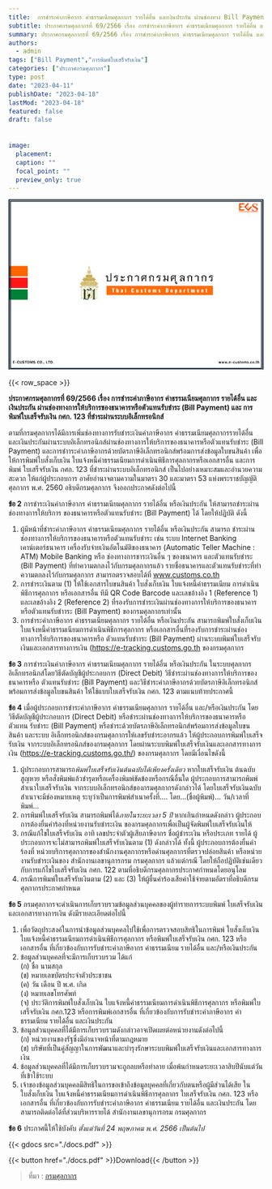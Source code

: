 ```yaml
---
title: 	การชำระค่าภาษีอากร ค่าธรรมเนียมศุลกากร รายได้อื่น และเงินประกัน ผ่านช่องทาง Bill Payment และการพิมพ์ใบเสร็จรับเงิน 
subtitle: ประกาศกรมศุลกากรที่ 69/2566 เรื่อง การชำระค่าภาษีอากร ค่าธรรมเนียมศุลกากร รายได้อื่น และเงินประกัน ผ่านช่องทางการให้บริการของธนาคารหรือตัวแทนรับชําระ (Bill Payment) และ การพิมพ์ใบเสร็จรับเงิน กศก. 123 ที่ชําระผ่านระบบอิเล็กทรอนิกส์
summary: ประกาศกรมศุลกากรที่ 69/2566 เรื่อง การชำระค่าภาษีอากร ค่าธรรมเนียมศุลกากร รายได้อื่น และเงินประกัน ผ่านช่องทางการให้บริการของธนาคารหรือตัวแทนรับชําระ (Bill Payment) และ การพิมพ์ใบเสร็จรับเงิน กศก. 123 ที่ชําระผ่านระบบอิเล็กทรอนิกส์
authors:
  - admin
tags: ["Bill Payment","การพิมพ์ใบเสร็จรับเงิน"]
categories: ["ประกาศกรมศุลกากร"]
type: post
date: "2023-04-11"
publishDate: "2023-04-18"
lastMod: "2023-04-18"
featured: false
draft: false


image:
  placement:
  caption: ""
  focal_point: ""
  preview_only: true
---
```


![](featured.png)

{{< row_space >}}

**ประกาศกรมศุลกากรที่ 69/2566 เรื่อง การชำระค่าภาษีอากร ค่าธรรมเนียมศุลกากร รายได้อื่น และเงินประกัน ผ่านช่องทางการให้บริการของธนาคารหรือตัวแทนรับชําระ (Bill Payment) และ การพิมพ์ใบเสร็จรับเงิน กศก. 123 ที่ชําระผ่านระบบอิเล็กทรอนิกส์** 

ตามที่กรมศุลกากรได้มีการเพิ่มช่องทางการรับชําระเงินค่าภาษีอากร ค่าธรรมเนียมศุลกากรรายได้อื่น และเงินประกันผ่านระบบอิเล็กทรอนิกส์ผ่านช่องทางการให้บริการของธนาคารหรือตัวแทนรับชําระ (Bill Payment) และการชําาระค่าภาษีอากรด้วยบัตรภาษีอิเล็กทรอนิกส์พร้อมการส่งข้อมูลใบขนสินค้า เพื่อให้การพิมพ์ใบสั่งเก็บเงิน ใบแจ้งหนี้ค่าธรรมเนียมการดําเนินพิธีการศุลกากรหรือเอกสารอื่น และการพิมพ์ ใบเสร็จรับเงิน กศก. 123 ที่ชําระผ่านระบบอิเล็กทรอนิกส์ เป็นไปอย่างเหมาะสมและอํานวยความสะดวก ให้แก่ผู้ประกอบการ อาศัยอำนาจตามความในมาตรา 30 และมาตรา 53 แห่งพระราชบัญญัติศุลกากร พ.ศ. 2560 อธิบดีกรมศุลกากร จึงออกประกาศดังต่อไปนี้

**ข้อ 2** การชำระเงินค่าภาษีอากร ค่าธรรมเนียมศุลกากร รายได้อื่น หรือเงินประกัน ให้สามารถชําระผ่านช่องทางการให้บริการ ของธนาคารหรือตัวแทนรับชําระ (Bill Payment) ได้ โดยให้ปฏิบัติ ดังนี้
1.	ผู้มีหน้าที่ชําระค่าภาษีอากร ค่าธรรมเนียมศุลกากร รายได้อื่น หรือเงินประกัน สามารถ ชำระผ่านช่องทางการให้บริการของธนาคารหรือตัวแทนรับชําระ เช่น ระบบ Internet Banking เคาน์เตอร์ธนาคาร เครื่องรับจ่ายเงินอัตโนมัติของธนาคาร (Automatic Teller Machine : ATM) Mobile Banking หรือ ช่องทางการชาระเงินอื่น ๆ ของธนาคาร และตัวแทนรับชําระ (Bill Payment) ที่ทำความตกลงไว้กับกรมศุลกากรแล้ว รายชื่อธนาคารและตัวแทนรับชําระที่ท่าความตกลงไว้กับกรมศุลกากร สามารถตรวจสอบได้ที่ www.customs.co.th
2.	การชำระเงินตาม (1) ให้ใช้เอกสารใบขนสินค้า ใบสั่งเก็บเงิน ใบแจ้งหนี้ค่าธรรมเนียม การดำเนินพิธีการศุลกากร หรือเอกสารอื่น ทีมี QR Code Barcode และเลขอ้างอิง 1 (Reference 1) และเลขอ้างอิง 2 (Reference 2) ที่รองรับการชำระเงินผ่านช่องทางการให้บริการของธนาคารหรือตัวแทนรับชําาระ (Bill Payment) ของกรมศุลกากรเท่านั้น
3.	การชำระค่าภาษีอากร ค่าธรรมเนียมศุลกากร รายได้อื่น หรือเงินประกัน สามารถพิมพ์ใบสั่งเก็บเงิน ใบแจ้งหนี้ค่าธรรมเนียมการดําเนินพิธีการศุลกากร หรือเอกสารอื่นที่รองรับการชำระผ่านช่องทางการให้บริการของธนาคารหรือ ตัวแทนรับชําาระ (Bill Payment) ผ่านระบบพิมพ์ใบเสร็จรับเงินและเอกสารทางการเงิน (https://e-tracking.customs.go.th ของกรมศุลกากร

**ข้อ 3** การชําระเงินค่าภาษีอากร ค่าธรรมเนียมศุลกากร รายได้อื่น หรือเงินประกัน ในระบบศุลกากร อิเล็กทรอนิกส์โดยวิธีตัดบัญชีผู้ประกอบการ (Direct Debit) วิธีชําระผ่านช่องทางการให้บริการของธนาคารหรือ ตัวแทนรับชําระ (Bill Payment) และวิธีชําระค่าภาษีอากรด้วยบัตรภาษีอิเล็กทรอนิกส์พร้อมการส่งข้อมูลใบขนสินค้า ให้ใช้แบบใบเสร็จรับเงิน กศก. 123 ตามแนบท้ายประกาศนี้

**ข้อ 4** เมื่อผู้ประกอบการชําระค่าภาษีอากร ค่าธรรมเนียมศุลกากร รายได้อื่น และ/หรือเงินประกัน โดยวิธีตัดบัญชีผู้ประกอบการ (Direct Debit) หรือชําระผ่านช่องทางการให้บริการของธนาคารหรือตัวแทน รับชําระ (Bill Payment) หรือชําระด้วยบัตรภาษีอิเล็กทรอนิกส์พร้อมการส่งข้อมูลใบขนสินค้า และระบบ อิเล็กทรอนิกส์ของกรมศุลกากรให้เลขรับชําระอากรแล้ว ให้ผู้ประกอบการพิมพ์ใบเสร็จรับเงิน จากระบบอิเล็กทรอนิกส์ของกรมศุลกากร โดยผ่านระบบพิมพ์ใบเสร็จรับเงินและเอกสารทางการเงิน (https://e-tracking.customs.go.th/) ของกรมศุลกากร โดยมีเงื่อนไขดังนี้
1.	ผู้ประกอบการสามารถ*พิมพ์ใบเสร็จรับเงินต้นฉบับได้เพียงครั้งเดียว* หากใบเสร็จรับเงิน ต้นฉบับสูญหาย หรือสั่งพิมพ์แล้วชํารุดหรือเครื่องพิมพ์ขัดข้องหรือกรณีอื่นใด ผู้ประกอบการสามารถพิมพ์สําเนาใบเสร็จรับเงิน จากระบบอิเล็กทรอนิกส์ของกรมศุลกากรดังกล่าวได้ โดยใบเสร็จรับเงินฉบับสําเนาจะมีช่องหมายเหตุ ระบุว่าเป็นการพิมพ์สําเนาครั้งที่.... โดย...(ชื่อผู้พิมพ์)... วัน/เวลาที่พิมพ์...
2. การพิมพ์ใบเสร็จรับเงิน สามารถพิมพ์ได้*ภายในระยะเวลา 5 ปี* หากเกินกําหนดดังกล่าว ผู้ประกอบการต้องยื่นคําร้องที่หน่วยงานรับชําระเงิน ของกรมศุลกากรเพื่อเป็นผู้จัดพิมพ์ใบเสร็จรับเงินให้
3.	กรณีแก้ไขใบเสร็จรับเงิน อาทิ เลขประจําตัวผู้เสียภาษีอากร ชื่อผู้ชําระเงิน หรือประเภท รายได้ ผู้ประกอบการจะไม่สามารถพิมพ์ใบเสร็จรับเงินตาม (1) ดังกล่าวได้ ทั้งนี้ ผู้ประกอบการต้องยื่นคําร้องที่ หน่วยบริการศุลกากรของสํานักงานศุลกากรหรือด่านศุลกากรที่ตรวจปล่อยสินค้า หรือหน่วยงานรับชําระเงินของ สํานักงานเลขานุการกรม กรมศุลกากร แล้วแต่กรณี โดยให้ถือปฏิบัติเช่นเดียวกับการแก้ไขใบเสร็จรับเงิน กศก. 122 ตามที่อธิบดีกรมศุลกากรประกาศกําหนดโดยอนุโลม
4. กรณีการพิมพ์ใบเสร็จรับเงินตาม (2) และ (3) ให้ผู้ยื่นคําร้องเสียค่าใช้จ่ายตามอัตราที่อธิบดีกรมศุลกากรประกาศกําหนด

**ข้อ 5** กรมศุลกากรจะดําเนินการเก็บรวบรวมข้อมูลส่วนบุคคลของผู้ทํารายการระบบพิมพ์ ใบเสร็จรับเงินและเอกสารทางการเงิน ดังมีรายละเอียดต่อไปนี้
1.	เพื่อวัตถุประสงค์ในการนําข้อมูลส่วนบุคคลไปใช้เพื่อการตรวจสอบสิทธิในการพิมพ์ ใบสั่งเก็บเงิน ใบแจ้งหนี้ค่าธรรมเนียมการดําเนินพิธีการศุลกากร หรือพิมพ์ใบเสร็จรับเงิน กศก. 123 หรือเอกสารอื่น ที่เกี่ยวข้องกับการรับชําระค่าภาษีอากร ค่าธรรมเนียม รายได้อื่น และ/หรือเงินประกัน 
2.	ข้อมูลส่วนบุคคลที่จะมีการเก็บรวบรวม ได้แก่  
(ก) ชื่อ นามสกุล  
(ข) หมายเลขบัตรประจําตัวประชาชน  
(ค) วัน เดือน ปี พ.ศ. เกิด  
(ง) หมายเลขโทรศัพท์  
(จ) ประวัติการพิมพ์ใบสั่งเก็บเงิน ใบแจ้งหนี้ค่าธรรมเนียมการดําเนินพิธีการศุลกากร หรือพิมพ์ใบเสร็จรับเงิน กศก.123 หรือการพิมพ์เอกสารอื่น ที่เกี่ยวข้องกับการรับชําระค่าภาษีอากร ค่าธรรมเนียม รายได้อื่น และเงินประกัน  
3. ข้อมูลส่วนบุคคลที่ได้มีการเก็บรวบรวมดังกล่าวอาจเปิดเผยต่อหน่วยงานดังต่อไปนี้   
(ก) หน่วยงานของรัฐซึ่งมีอํานาจหน้าที่ตามกฎหมาย  
(ข) บริษัทที่เป็นคู่สัญญาในการพัฒนาและบํารุงรักษาระบบพิมพ์ใบเสร็จรับเงินและเอกสารทางการเงิน   
4. ข้อมูลส่วนบุคคลที่ได้มีการเก็บรวบรวมจะถูกลบหรือทําลาย เมื่อพ้นกําหนดระยะเวลาสิบปีนับแต่วันที่เข้าใช้ระบบ  
5.	เจ้าของข้อมูลส่วนบุคคลมีสิทธิในการขอเข้าถึงข้อมูลบุคคลที่เกี่ยวกับตนหรือผู้มีส่วนได้เสีย ในใบสั่งเก็บเงิน ใบแจ้งหนี้ค่าธรรมเนียมการดําเนินพิธีการศุลกากร ใบเสร็จรับเงิน กศก. 123 หรือเอกสารอื่น ที่เกี่ยวข้องกับการรับชําระค่าภาษีอากร ค่าธรรมเนียม รายได้อื่น และเงินประกัน โดยสามารถติดต่อได้ที่ส่วนบริหารรายได้ สํานักงานเลขานุการกรม กรมศุลกากร

**ข้อ 6** ประกาศนี้ให้ใช้บังคับ *ตั้งแต่วันที่ 24 พฤษภาคม พ.ศ. 2566 เป็นต้นไป*


{{< gdocs src="./docs.pdf" >}}


{{< button href="./docs.pdf" >}}Download{{< /button >}}



> ที่มา : [กรมศุลกากร](https://www.customs.go.th/cont_strc_download_with_docno_date.php?lang=th&top_menu=menu_homepage&current_id=14232932414a505f4a464b4b464b49)

